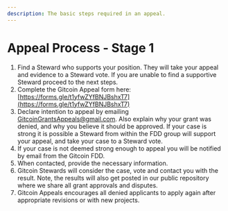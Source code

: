 ```yaml
---
description: The basic steps required in an appeal.
---
```


# Appeal Process - Stage 1

1. Find a Steward who supports your position.  They will take your appeal and evidence to a Steward vote.  If you are unable to find a supportive Steward proceed to the next steps. &#x20;
2. Complete the Gitcoin Appeal form here: [https://forms.gle/t1yfwZYfBNJBshxT7](https://forms.gle/t1yfwZYfBNJBshxT7)
3. Declare intention to appeal by emailing GitcoinGrantsAppeals@gmail.com.  Also explain why your grant was denied, and why you believe it should be approved.  If your case is strong it is possible a Steward from within the FDD group will support your appeal, and take your case to a Steward vote.
4. If your case is not deemed strong enough to appeal you will be notified by email from the Gitcoin FDD.
5. When contacted, provide the necessary information.
6. Gitcoin Stewards will consider the case, vote and contact you with the result.  Note, the results will also get posted in our public repository where we share all grant approvals and disputes.
7. Gitcoin Appeals encourages all denied applicants to apply again after appropriate revisions or with new projects.
